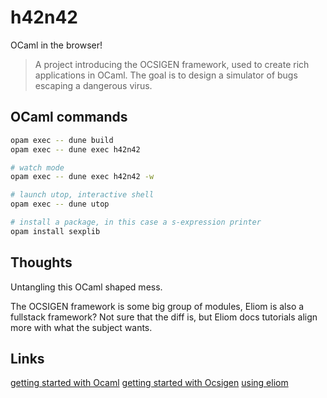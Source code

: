 # h42n42

OCaml in the browser!

> A project introducing the OCSIGEN framework, used to create rich applications in OCaml. The goal is to design a simulator of bugs escaping a dangerous virus.


## OCaml commands

```bash
opam exec -- dune build
opam exec -- dune exec h42n42

# watch mode
opam exec -- dune exec h42n42 -w

# launch utop, interactive shell
opam exec -- dune utop

# install a package, in this case a s-expression printer
opam install sexplib
```

## Thoughts

Untangling this OCaml shaped mess.

The OCSIGEN framework is some big group of modules, Eliom is also a fullstack framework? Not sure that the diff is, but Eliom docs tutorials align more with what the subject wants.


## Links

[getting started with Ocaml](https://ocaml.org/docs/tour-of-ocaml)
[getting started with Ocsigen](https://ocsigen.org/tuto/latest/manual/basics)
[using eliom](https://ocsigen.org/tuto/latest/manual/application)